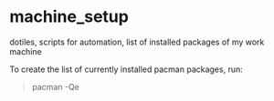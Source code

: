 # machine_setup

dotiles, scripts for automation, list of installed packages of my work machine

To create the list of currently installed pacman packages, run:

> pacman -Qe
